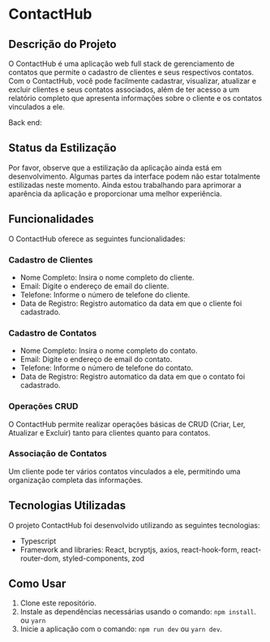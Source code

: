 # ContactHub

## Descrição do Projeto

O ContactHub é uma aplicação web full stack de gerenciamento de contatos que permite o cadastro de clientes e seus respectivos contatos. Com o ContactHub, você pode facilmente cadastrar, visualizar, atualizar e excluir clientes e seus contatos associados, além de ter acesso a um relatório completo que apresenta informações sobre o cliente e os contatos vinculados a ele.

Back end: 

## Status da Estilização

Por favor, observe que a estilização da aplicação ainda está em desenvolvimento. Algumas partes da interface podem não estar totalmente estilizadas neste momento. Ainda estou trabalhando para aprimorar a aparência da aplicação e proporcionar uma melhor experiência.

## Funcionalidades

O ContactHub oferece as seguintes funcionalidades:

### Cadastro de Clientes

- Nome Completo: Insira o nome completo do cliente.
- Email: Digite o endereço de email do cliente.
- Telefone: Informe o número de telefone do cliente.
- Data de Registro: Registro automatico da data em que o cliente foi cadastrado.

### Cadastro de Contatos

- Nome Completo: Insira o nome completo do contato.
- Email: Digite o endereço de email do contato.
- Telefone: Informe o número de telefone do contato.
- Data de Registro: Registro automatico da data em que o contato foi cadastrado.

### Operações CRUD

O ContactHub permite realizar operações básicas de CRUD (Criar, Ler, Atualizar e Excluir) tanto para clientes quanto para contatos.

### Associação de Contatos

Um cliente pode ter vários contatos vinculados a ele, permitindo uma organização completa das informações.

## Tecnologias Utilizadas

O projeto ContactHub foi desenvolvido utilizando as seguintes tecnologias:

- Typescript
- Framework and libraries: React, bcryptjs, axios, react-hook-form, react-router-dom, styled-components, zod

## Como Usar

1. Clone este repositório.
2. Instale as dependências necessárias usando o comando: `npm install`. ou `yarn`
3. Inicie a aplicação com o comando: `npm run dev` ou `yarn dev`.
